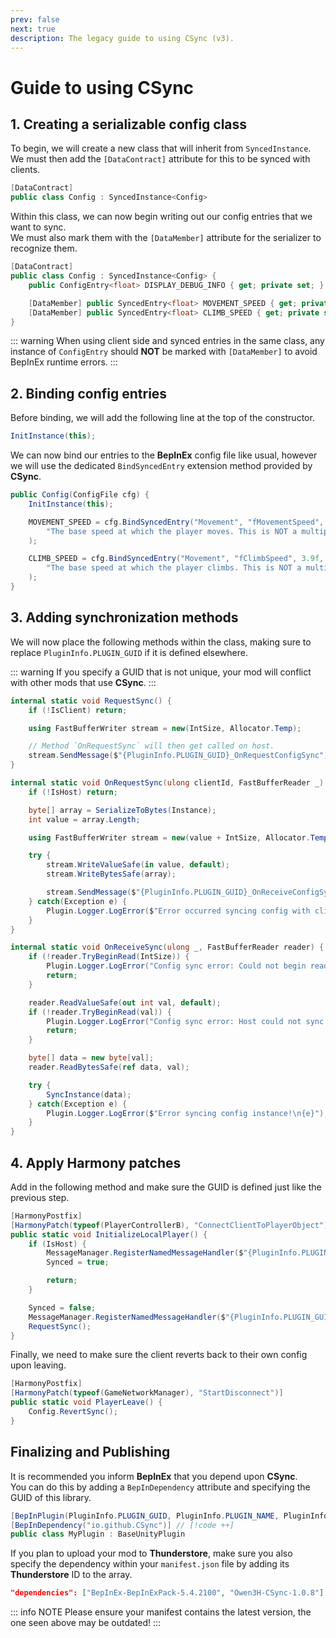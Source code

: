 ```yaml
---
prev: false
next: true
description: The legacy guide to using CSync (v3).
---
```


# Guide to using CSync

## 1. Creating a serializable config class
To begin, we will create a new class that will inherit from `SyncedInstance`.<br>
We must then add the `[DataContract]` attribute for this to be synced with clients.

```cs
[DataContract]
public class Config : SyncedInstance<Config>
```

Within this class, we can now begin writing out our config entries that we want to sync.<br>
We must also mark them with the `[DataMember]` attribute for the serializer to recognize them.

```cs
[DataContract]
public class Config : SyncedInstance<Config> {
    public ConfigEntry<float> DISPLAY_DEBUG_INFO { get; private set; }

    [DataMember] public SyncedEntry<float> MOVEMENT_SPEED { get; private set; }
    [DataMember] public SyncedEntry<float> CLIMB_SPEED { get; private set; }
}
```

::: warning
When using client side and synced entries in the same class, any instance of `ConfigEntry` should **NOT** be marked with `[DataMember]` to avoid BepInEx runtime errors.
:::

## 2. Binding config entries
Before binding, we will add the following line at the top of the constructor.
```cs
InitInstance(this);
```

We can now bind our entries to the **BepInEx** config file like usual, however we will use the dedicated `BindSyncedEntry` extension method provided by **CSync**.

```cs
public Config(ConfigFile cfg) {
    InitInstance(this);

    MOVEMENT_SPEED = cfg.BindSyncedEntry("Movement", "fMovementSpeed", 4.1f,
        "The base speed at which the player moves. This is NOT a multiplier."
    );

    CLIMB_SPEED = cfg.BindSyncedEntry("Movement", "fClimbSpeed", 3.9f,
        "The base speed at which the player climbs. This is NOT a multiplier."
    );
}
```

## 3. Adding synchronization methods
We will now place the following methods within the class, making sure to replace `PluginInfo.PLUGIN_GUID` if it is defined elsewhere.

::: warning
If you specify a GUID that is not unique, your mod will conflict with other mods that use **CSync**.
:::

```cs
internal static void RequestSync() {
    if (!IsClient) return;

    using FastBufferWriter stream = new(IntSize, Allocator.Temp);

    // Method `OnRequestSync` will then get called on host.
    stream.SendMessage($"{PluginInfo.PLUGIN_GUID}_OnRequestConfigSync");
}

internal static void OnRequestSync(ulong clientId, FastBufferReader _) {
    if (!IsHost) return;

    byte[] array = SerializeToBytes(Instance);
    int value = array.Length;

    using FastBufferWriter stream = new(value + IntSize, Allocator.Temp);

    try {
        stream.WriteValueSafe(in value, default);
        stream.WriteBytesSafe(array);

        stream.SendMessage($"{PluginInfo.PLUGIN_GUID}_OnReceiveConfigSync", clientId);
    } catch(Exception e) {
        Plugin.Logger.LogError($"Error occurred syncing config with client: {clientId}\n{e}");
    }
}

internal static void OnReceiveSync(ulong _, FastBufferReader reader) {
    if (!reader.TryBeginRead(IntSize)) {
        Plugin.Logger.LogError("Config sync error: Could not begin reading buffer.");
        return;
    }

    reader.ReadValueSafe(out int val, default);
    if (!reader.TryBeginRead(val)) {
        Plugin.Logger.LogError("Config sync error: Host could not sync.");
        return;
    }

    byte[] data = new byte[val];
    reader.ReadBytesSafe(ref data, val);

    try {
        SyncInstance(data);
    } catch(Exception e) {
        Plugin.Logger.LogError($"Error syncing config instance!\n{e}");
    }
}
```

## 4. Apply Harmony patches
Add in the following method and make sure the GUID is defined just like the previous step.

```cs
[HarmonyPostfix]
[HarmonyPatch(typeof(PlayerControllerB), "ConnectClientToPlayerObject")]
public static void InitializeLocalPlayer() {
    if (IsHost) {
        MessageManager.RegisterNamedMessageHandler($"{PluginInfo.PLUGIN_GUID}_OnRequestConfigSync", OnRequestSync);
        Synced = true;

        return;
    }

    Synced = false;
    MessageManager.RegisterNamedMessageHandler($"{PluginInfo.PLUGIN_GUID}_OnReceiveConfigSync", OnReceiveSync);
    RequestSync();
}
```

Finally, we need to make sure the client reverts back to their own config upon leaving.

```cs
[HarmonyPostfix]
[HarmonyPatch(typeof(GameNetworkManager), "StartDisconnect")]
public static void PlayerLeave() {
    Config.RevertSync();
}
```

## Finalizing and Publishing
It is recommended you inform **BepInEx** that you depend upon **CSync**.<br>
You can do this by adding a `BepInDependency` attribute and specifying the GUID of this library. 

```cs
[BepInPlugin(PluginInfo.PLUGIN_GUID, PluginInfo.PLUGIN_NAME, PluginInfo.PLUGIN_VERSION)]
[BepInDependency("io.github.CSync")] // [!code ++]
public class MyPlugin : BaseUnityPlugin
```

If you plan to upload your mod to **Thunderstore**, make sure you also specify the dependency within your `manifest.json` file by adding its **Thunderstore** ID to the array.
```json
"dependencies": ["BepInEx-BepInExPack-5.4.2100", "Owen3H-CSync-1.0.8"]
```

::: info NOTE
Please ensure your manifest contains the latest version, the one seen above may be outdated!
:::